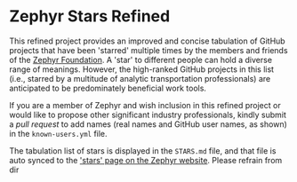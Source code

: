 # Zephyr Stars Refined

This refined project provides an improved and concise tabulation of GitHub projects that have been 'starred' multiple times by the members and friends of the [Zephyr Foundation](https://zephyrtransport.org). A 'star' to different people can hold a diverse range of meanings. However, the high-ranked GitHub projects in this list (i.e., starred by a multitude of analytic transportation professionals) are anticipated to be predominately beneficial work tools.

If you are a member of Zephyr and wish inclusion in this refined project or would like to propose other significant industry professionals, kindly submit a *pull request* to add names (real names and GitHub user names, as shown) in the `known-users.yml` file.

The tabulation list of stars is displayed in the `STARS.md` file, and that file is auto synced to the ['stars' page on the Zephyr website](https://zephyrtransport.org/stars/). Please refrain from dir